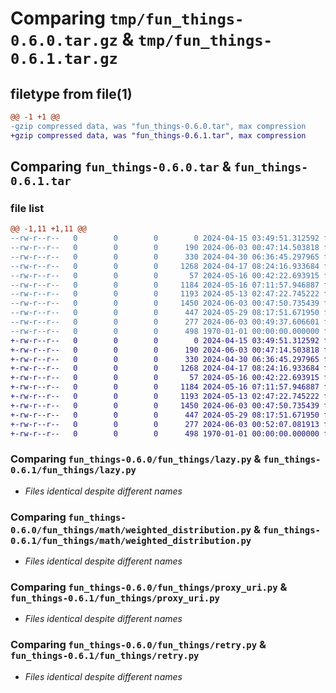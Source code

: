 # Comparing `tmp/fun_things-0.6.0.tar.gz` & `tmp/fun_things-0.6.1.tar.gz`

## filetype from file(1)

```diff
@@ -1 +1 @@
-gzip compressed data, was "fun_things-0.6.0.tar", max compression
+gzip compressed data, was "fun_things-0.6.1.tar", max compression
```

## Comparing `fun_things-0.6.0.tar` & `fun_things-0.6.1.tar`

### file list

```diff
@@ -1,11 +1,11 @@
--rw-r--r--   0        0        0        0 2024-04-15 03:49:51.312592 fun_things-0.6.0/README.md
--rw-r--r--   0        0        0      190 2024-06-03 00:47:14.503818 fun_things-0.6.0/fun_things/__init__.py
--rw-r--r--   0        0        0      330 2024-04-30 06:36:45.297965 fun_things-0.6.0/fun_things/generic_json_encoder.py
--rw-r--r--   0        0        0     1268 2024-04-17 08:24:16.933684 fun_things-0.6.0/fun_things/lazy.py
--rw-r--r--   0        0        0       57 2024-05-16 00:42:22.693915 fun_things-0.6.0/fun_things/math/__init__.py
--rw-r--r--   0        0        0     1184 2024-05-16 07:11:57.946887 fun_things-0.6.0/fun_things/math/weighted_distribution.py
--rw-r--r--   0        0        0     1193 2024-05-13 02:47:22.745222 fun_things-0.6.0/fun_things/proxy_uri.py
--rw-r--r--   0        0        0     1450 2024-06-03 00:47:50.735439 fun_things-0.6.0/fun_things/retry.py
--rw-r--r--   0        0        0      447 2024-05-29 08:17:51.671950 fun_things-0.6.0/fun_things/type.py
--rw-r--r--   0        0        0      277 2024-06-03 00:49:37.606601 fun_things-0.6.0/pyproject.toml
--rw-r--r--   0        0        0      498 1970-01-01 00:00:00.000000 fun_things-0.6.0/PKG-INFO
+-rw-r--r--   0        0        0        0 2024-04-15 03:49:51.312592 fun_things-0.6.1/README.md
+-rw-r--r--   0        0        0      190 2024-06-03 00:47:14.503818 fun_things-0.6.1/fun_things/__init__.py
+-rw-r--r--   0        0        0      330 2024-04-30 06:36:45.297965 fun_things-0.6.1/fun_things/generic_json_encoder.py
+-rw-r--r--   0        0        0     1268 2024-04-17 08:24:16.933684 fun_things-0.6.1/fun_things/lazy.py
+-rw-r--r--   0        0        0       57 2024-05-16 00:42:22.693915 fun_things-0.6.1/fun_things/math/__init__.py
+-rw-r--r--   0        0        0     1184 2024-05-16 07:11:57.946887 fun_things-0.6.1/fun_things/math/weighted_distribution.py
+-rw-r--r--   0        0        0     1193 2024-05-13 02:47:22.745222 fun_things-0.6.1/fun_things/proxy_uri.py
+-rw-r--r--   0        0        0     1450 2024-06-03 00:47:50.735439 fun_things-0.6.1/fun_things/retry.py
+-rw-r--r--   0        0        0      447 2024-05-29 08:17:51.671950 fun_things-0.6.1/fun_things/type.py
+-rw-r--r--   0        0        0      277 2024-06-03 00:52:07.081913 fun_things-0.6.1/pyproject.toml
+-rw-r--r--   0        0        0      498 1970-01-01 00:00:00.000000 fun_things-0.6.1/PKG-INFO
```

### Comparing `fun_things-0.6.0/fun_things/lazy.py` & `fun_things-0.6.1/fun_things/lazy.py`

 * *Files identical despite different names*

### Comparing `fun_things-0.6.0/fun_things/math/weighted_distribution.py` & `fun_things-0.6.1/fun_things/math/weighted_distribution.py`

 * *Files identical despite different names*

### Comparing `fun_things-0.6.0/fun_things/proxy_uri.py` & `fun_things-0.6.1/fun_things/proxy_uri.py`

 * *Files identical despite different names*

### Comparing `fun_things-0.6.0/fun_things/retry.py` & `fun_things-0.6.1/fun_things/retry.py`

 * *Files identical despite different names*

